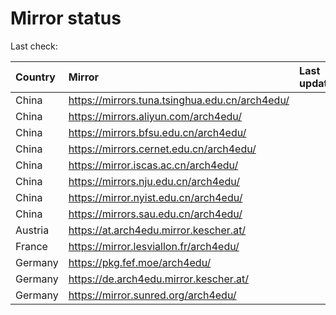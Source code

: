 <script src="./time.js"></script>
# Mirror status
Last check: <script type="text/javascript">localize(1720199916.2004383);</script>

|Country|Mirror|Last update|
|:------|:-----|:----------|
|China|https://mirrors.tuna.tsinghua.edu.cn/arch4edu/|<script type="text/javascript">localize(1720161343);</script>|
|China|https://mirrors.aliyun.com/arch4edu/|<script type="text/javascript">localize(1720161343);</script>|
|China|https://mirrors.bfsu.edu.cn/arch4edu/|<script type="text/javascript">localize(1720161343);</script>|
|China|https://mirrors.cernet.edu.cn/arch4edu/|<script type="text/javascript">localize(1720161343);</script>|
|China|https://mirror.iscas.ac.cn/arch4edu/|<script type="text/javascript">localize(1720161343);</script>|
|China|https://mirrors.nju.edu.cn/arch4edu/|<script type="text/javascript">localize(1720075066);</script>|
|China|https://mirror.nyist.edu.cn/arch4edu/|<script type="text/javascript">localize(1720161343);</script>|
|China|https://mirrors.sau.edu.cn/arch4edu/|<script type="text/javascript">localize(1720161343);</script>|
|Austria|https://at.arch4edu.mirror.kescher.at/|<script type="text/javascript">localize(1720161343);</script>|
|France|https://mirror.lesviallon.fr/arch4edu/|<script type="text/javascript">localize(1720161343);</script>|
|Germany|https://pkg.fef.moe/arch4edu/|<script type="text/javascript">localize(1720161343);</script>|
|Germany|https://de.arch4edu.mirror.kescher.at/|<script type="text/javascript">localize(1720161343);</script>|
|Germany|https://mirror.sunred.org/arch4edu/|<script type="text/javascript">localize(1720161343);</script>|

<script src="./tablefilter/tablefilter.js"></script>
<script src="./table.js"></script>